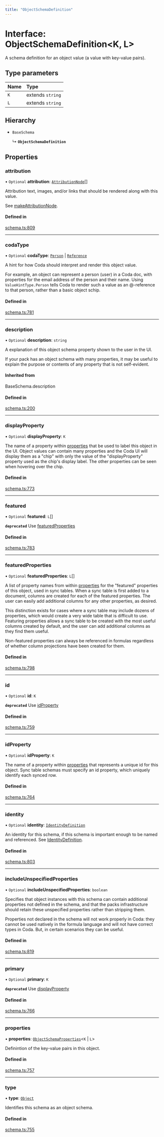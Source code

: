 ```yaml
---
title: "ObjectSchemaDefinition"
---
```

# Interface: ObjectSchemaDefinition<K, L\>

A schema definition for an object value (a value with key-value pairs).

## Type parameters

| Name | Type |
| :------ | :------ |
| `K` | extends `string` |
| `L` | extends `string` |

## Hierarchy

- `BaseSchema`

  ↳ **`ObjectSchemaDefinition`**

## Properties

### attribution

• `Optional` **attribution**: [`AttributionNode`](../types/AttributionNode.md)[]

Attribution text, images, and/or links that should be rendered along with this value.

See [makeAttributionNode](../functions/makeAttributionNode.md).

#### Defined in

[schema.ts:809](https://github.com/coda/packs-sdk/blob/main/schema.ts#L809)

___

### codaType

• `Optional` **codaType**: [`Person`](../enums/ValueHintType.md#person) \| [`Reference`](../enums/ValueHintType.md#reference)

A hint for how Coda should interpret and render this object value.

For example, an object can represent a person (user) in a Coda doc, with properties for the
email address of the person and their name. Using `ValueHintType.Person` tells Coda to
render such a value as an @-reference to that person, rather than a basic object schip.

#### Defined in

[schema.ts:781](https://github.com/coda/packs-sdk/blob/main/schema.ts#L781)

___

### description

• `Optional` **description**: `string`

A explanation of this object schema property shown to the user in the UI.

If your pack has an object schema with many properties, it may be useful to
explain the purpose or contents of any property that is not self-evident.

#### Inherited from

BaseSchema.description

#### Defined in

[schema.ts:200](https://github.com/coda/packs-sdk/blob/main/schema.ts#L200)

___

### displayProperty

• `Optional` **displayProperty**: `K`

The name of a property within [properties](ObjectSchemaDefinition.md#properties) that be used to label this object in the UI.
Object values can contain many properties and the Coda UI will display them as a "chip"
with only the value of the "displayProperty" property used as the chip's display label.
The other properties can be seen when hovering over the chip.

#### Defined in

[schema.ts:773](https://github.com/coda/packs-sdk/blob/main/schema.ts#L773)

___

### featured

• `Optional` **featured**: `L`[]

**`deprecated`** Use [featuredProperties](ObjectSchemaDefinition.md#featuredproperties)

#### Defined in

[schema.ts:783](https://github.com/coda/packs-sdk/blob/main/schema.ts#L783)

___

### featuredProperties

• `Optional` **featuredProperties**: `L`[]

A list of property names from within [properties](ObjectSchemaDefinition.md#properties) for the "featured" properties
of this object, used in sync tables. When a sync table is first added to a document,
columns are created for each of the featured properties. The user can easily add additional
columns for any other properties, as desired.

This distinction exists for cases where a sync table may include dozens of properties,
which would create a very wide table that is difficult to use. Featuring properties
allows a sync table to be created with the most useful columns created by default,
and the user can add additional columns as they find them useful.

Non-featured properties can always be referenced in formulas regardless of whether column
projections have been created for them.

#### Defined in

[schema.ts:798](https://github.com/coda/packs-sdk/blob/main/schema.ts#L798)

___

### id

• `Optional` **id**: `K`

**`deprecated`** Use [idProperty](ObjectSchemaDefinition.md#idproperty)

#### Defined in

[schema.ts:759](https://github.com/coda/packs-sdk/blob/main/schema.ts#L759)

___

### idProperty

• `Optional` **idProperty**: `K`

The name of a property within [properties](ObjectSchemaDefinition.md#properties) that represents a unique id for this object.
Sync table schemas must specify an id property, which uniquely identify each synced row.

#### Defined in

[schema.ts:764](https://github.com/coda/packs-sdk/blob/main/schema.ts#L764)

___

### identity

• `Optional` **identity**: [`IdentityDefinition`](IdentityDefinition.md)

An identity for this schema, if this schema is important enough to be named and referenced.
See [IdentityDefinition](IdentityDefinition.md).

#### Defined in

[schema.ts:803](https://github.com/coda/packs-sdk/blob/main/schema.ts#L803)

___

### includeUnspecifiedProperties

• `Optional` **includeUnspecifiedProperties**: `boolean`

Specifies that object instances with this schema can contain additional properties not defined
in the schema, and that the packs infrastructure should retain these unspecified properties
rather than stripping them.

Properties not declared in the schema will not work properly in Coda: they cannot be
used natively in the formula language and will not have correct types in Coda. But, in certain
scenarios they can be useful.

#### Defined in

[schema.ts:819](https://github.com/coda/packs-sdk/blob/main/schema.ts#L819)

___

### primary

• `Optional` **primary**: `K`

**`deprecated`** Use [displayProperty](ObjectSchemaDefinition.md#displayproperty)

#### Defined in

[schema.ts:766](https://github.com/coda/packs-sdk/blob/main/schema.ts#L766)

___

### properties

• **properties**: [`ObjectSchemaProperties`](../types/ObjectSchemaProperties.md)<`K` \| `L`\>

Definintion of the key-value pairs in this object.

#### Defined in

[schema.ts:757](https://github.com/coda/packs-sdk/blob/main/schema.ts#L757)

___

### type

• **type**: [`Object`](../enums/ValueType.md#object)

Identifies this schema as an object schema.

#### Defined in

[schema.ts:755](https://github.com/coda/packs-sdk/blob/main/schema.ts#L755)
